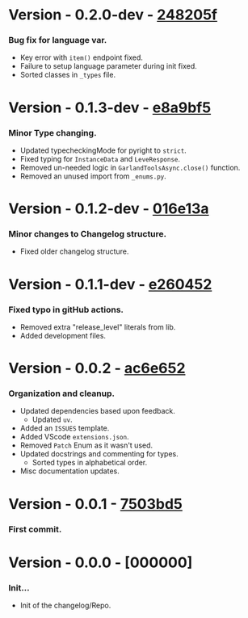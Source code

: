 # Version - 0.2.0-dev - [248205f](https://github.com/k8thekat/GarlandToolsAPI_wrapper/commit/248205f)
### Bug fix for language var.
- Key error with `item()` endpoint fixed.
- Failure to setup language parameter during init fixed.
- Sorted classes in `_types` file.

# Version - 0.1.3-dev - [e8a9bf5](https://github.com/k8thekat/GarlandToolsAPI_wrapper/commit/e8a9bf5)
### Minor Type changing.
- Updated typecheckingMode for pyright to `strict`.
- Fixed typing for `InstanceData` and `LeveResponse`.
- Removed un-needed logic in `GarlandToolsAsync.close()` function.
- Removed an unused import from `_enums.py`.

# Version - 0.1.2-dev - [016e13a](https://github.com/k8thekat/GarlandToolsAPI_wrapper/commit/016e13a)
### Minor changes to Changelog structure.
- Fixed older changelog structure.

# Version - 0.1.1-dev - [e260452](https://github.com/k8thekat/GarlandToolsAPI_wrapper/commit/e260452)
### Fixed typo in gitHub actions.
- Removed extra "release_level" literals from lib.
- Added development files.

# Version - 0.0.2 - [ac6e652](https://github.com/k8thekat/GarlandToolsAPI_wrapper/commit/ac6e652)
### Organization and cleanup.
- Updated dependencies based upon feedback.
	- Updated `uv`.
- Added an `ISSUES` template.
- Added VScode `extensions.json`.
- Removed `Patch` Enum as it wasn't used.
- Updated docstrings and commenting for types.
	- Sorted types in alphabetical order.
- Misc documentation updates.

# Version - 0.0.1 - [7503bd5](https://github.com/k8thekat/GarlandToolsAPI_wrapper/commit/7503bd5)
### First commit.

# Version - 0.0.0 - [000000] 
### Init...
- Init of the changelog/Repo.